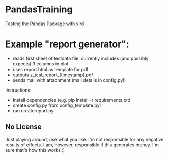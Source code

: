 # PandasTraining
Testing the Pandas Package with xlrd

# Example "report generator":

* reads first sheet of testdata file, currently includes (and possibly expects) 3 columns in plot
* uses report.html as template for pdf
* outputs z_test_report_[timestamp].pdf
* sends mail with attachment (mail details in config.py!)

Instructions:
* Install dependencies (e.g. pip install -r requirements.txt)
* create config.py from config_template.py!
* run createreport.py

## No License
Just playing around, use what you like.
I'm not responsible for any negative results of effects.
I am, however, responsible if this generates money. 
I'm sure that's how this works :)

